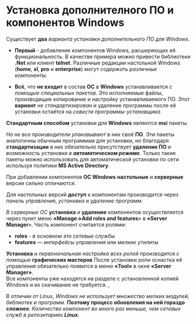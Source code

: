 # Установка дополнителного ПО и компонентов Windows

Существует **два** *варианта установки дополнительного ПО для Windows*.

- **Первый** - добавление компонентов Windows, расширяющих её функциональность. В качестве примера можно привести библиотеки **.Net** или клиент **telnet**. Различные редакции настольной Windows (**home**, **sl**, **pro** и **enterprise**) *могут содержать различные компоненты.*

- **Всё**, *что* **не входит** в состав **ОС** в **Windows** устанавливается *с помощью специальных пакетов.* Это исполняемые файлы, производящие копирование и настройку устанавливаемого ПО.
Этот **вариант** *не стандартизирован* и удаление программы после её установки остаётся на *совести программы-установщика.*

**Стандартным способом** установки для **Windows** являются **msi** пакеты. 

*Но не все производители упаковывают* в них своё **ПО**. Эти пакеты аналогичны обычным программам для установки, но благодаря **стандартизации** в них обязательно присутствует **удаление ПО** и *возможность установки в **автоматическом режиме***. Только такие пакеты можно использовать для автоматической установки по сети используя политики **MS Active Directory**.

При добавлении компонентов **ОС Windows** **настольные** и **серверные** версии сильно отличаются.

Для настольных версий **доступ** к компонентам производится через *панель управления*, *установка* и *удаление программ*. 

*В серверных ОС* **установка** и **удаление** компонентов осуществляется  через пункт меню **«Manage→Add roles and features**» в **«Server Manager**». 
Часть компонент считается ролями:
- **roles** - *в основном это сетевые службы*
- **features** — *интерфейсы управления или мелкие утилиты*

**Установка** и *первоначальная настройка всех ролей* производится *с помощью* **графических мастеров**
После установки роли оснастка её управления обязательно появится в меню **«Tool»** в окне **«Server Manager»**.  
Все компоненты уже находятся на разделе с установленной копией Windows и их скачивание не требуется. ,

В *отличии* от *Linux*, *Windows* *не использует множество мелких модулей, библиотек и программ.* **Поэтому процесс обновления на ней гораздо сложнее**. *Количество компонент во много раз меньше, чем сетевых служб в репозитариях **Linux**.* 
